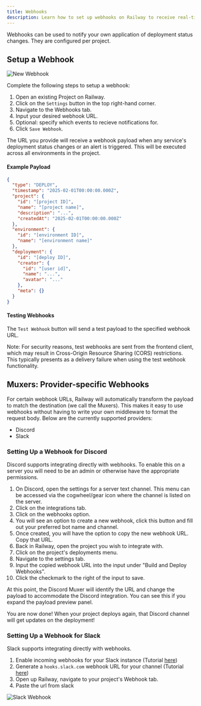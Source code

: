 ```yaml
---
title: Webhooks
description: Learn how to set up webhooks on Railway to receive real-time updates for deployments and events.
---
```


Webhooks can be used to notify your own application of deployment status changes.  They are configured per project.

## Setup a Webhook

<Image src="https://res.cloudinary.com/railway/image/upload/v1743196876/docs/new-webhook_lrfxxa.png"
alt="New Webhook"
layout="responsive"
width={1200} height={754} quality={80} />

Complete the following steps to setup a webhook:
1. Open an existing Project on Railway.
1. Click on the `Settings` button in the top right-hand corner.
1. Navigate to the Webhooks tab.
1. Input your desired webhook URL.
1. Optional: specify which events to recieve notifications for.
1. Click `Save Webhook`.

The URL you provide will receive a webhook payload when any service's deployment status changes or an alert is triggered. This will be executed across all environments in the project.

#### Example Payload

```json
{
  "type": "DEPLOY",
  "timestamp": "2025-02-01T00:00:00.000Z",
  "project": {
    "id": "[project ID]",
    "name": "[project name]",
    "description": "...",
    "createdAt": "2025-02-01T00:00:00.000Z"
  },
  "environment": {
    "id": "[environment ID]",
    "name": "[environment name]"
  },
  "deployment": {
    "id": "[deploy ID]",
    "creator": {
      "id": "[user id]",
      "name": "...",
      "avatar": "..."
    },
    "meta": {}
  }
}

```

#### Testing Webhooks

The `Test Webhook` button will send a test payload to the specified webhook URL.

Note: For security reasons, test webhooks are sent from the frontend client, which may result in Cross-Origin Resource Sharing (CORS) restrictions. This typically presents as a delivery failure when using the test webhook functionality.

## Muxers: Provider-specific Webhooks

For certain webhook URLs, Railway will automatically transform the payload to match the destination (we call the Muxers). This makes it easy to use webhooks without having to write your own middleware to format the request body. Below are the currently supported providers:
- Discord
- Slack

### Setting Up a Webhook for Discord

Discord supports integrating directly with webhooks. To enable this on a server you will need to be an admin or otherwise have the appropriate permissions.

1. On Discord, open the settings for a server text channel. This menu can be accessed via the cogwheel/gear icon where the channel is listed on the server.
2. Click on the integrations tab.
3. Click on the webhooks option.
4. You will see an option to create a new webhook, click this button and fill out your preferred bot name and channel.
5. Once created, you will have the option to copy the new webhook URL. Copy that URL.
6. Back in Railway, open the project you wish to integrate with.
7. Click on the project's deployments menu.
8. Navigate to the settings tab.
9. Input the copied webhook URL into the input under "Build and Deploy Webhooks".
10. Click the checkmark to the right of the input to save.

At this point, the Discord Muxer will identify the URL and change the payload to accommodate the Discord integration. You can see this if you expand the payload preview panel.

You are now done! When your project deploys again, that Discord channel will get updates on the deployment!

### Setting Up a Webhook for Slack

Slack supports integrating directly with webhooks.

1. Enable incoming webhooks for your Slack instance (Tutorial <a href="https://api.slack.com/messaging/webhooks#enable_webhooks" target="_blank">here</a>)
1. Generate a `hooks.slack.com` webhook URL for your channel (Tutorial <a href="https://api.slack.com/messaging/webhooks#create_a_webhook" target="_blank">here</a>)
1. Open up Railway, navigate to your project's Webhook tab.
1. Paste the url from slack


<Image
src="https://res.cloudinary.com/railway/image/upload/v1737947755/docs/webhooks/wo4tuyv9dy7gjgiq2j7j.png"
alt="Slack Webhook"
layout="responsive"
width={1466} height={810} quality={80} />
